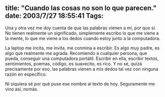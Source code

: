 title: "Cuando las cosas no son lo que parecen."
date: 2003/7/27 18:55:41
Tags: 
---
<p>Una y otra vez me doy cuenta de que las palabras vienen a mí, por que sí. No tienen realmente un significado, simplemente escribo lo que me viene a la mente, lo que me viene a los dedos cuando estoy junto a la computadora.</p>

<p>La laptop me incita, me invita, me conmina a escribir. Es algo muy padre, es algo que realmente me agrada. Recomiendo a cualquier persona, que pueda, conseguir una computadora portátil. Escribir en ella, escribir textos, sentimientos, poemas, código, es suavecito, es rico. Y no sé, quizá precisamente por eso, las palabras vienen a mis dedos tal vez con ninguna razón en específico.</p>

<p>Ni siquiera sé por qué puse ese nombre al texto de hoy. Seguramente me vino así, nomás.</p>
